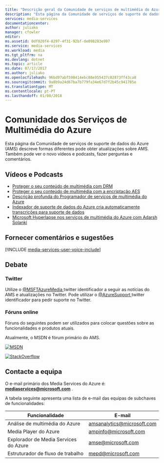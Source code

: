 ```yaml
---
title: "Descrição geral da Comunidade de serviços de multimédia do Azure | Microsoft Docs"
description: "Esta página da Comunidade de serviços de suporte de dados do Azure (AMS) descreve formas diferentes pode obter atualizações sobre AMS, veja vídeos novo e podcasts, fazer perguntas e comentários. "
services: media-services
documentationcenter: 
author: juliako
manager: cfowler
editor: 
ms.assetid: 0df020f4-8297-4f31-92bf-de098283e997
ms.service: media-services
ms.workload: media
ms.tgt_pltfrm: na
ms.devlang: dotnet
ms.topic: article
ms.date: 07/17/2017
ms.author: juliako
ms.openlocfilehash: 96bd97abf598414ebc88e955437c02873ff43ca8
ms.sourcegitcommit: 9a8b9a24d67ba7b779fa34e67d7f2b45c941785e
ms.translationtype: MT
ms.contentlocale: pt-PT
ms.lasthandoff: 01/08/2018
---
```

# <a name="azure-media-services-community"></a>Comunidade dos Serviços de Multimédia do Azure
Esta página da Comunidade de serviços de suporte de dados do Azure (AMS) descreve formas diferentes pode obter atualizações sobre AMS. Também pode ver o novo vídeos e podcasts, fazer perguntas e comentários.   

## <a name="videos-and-podcasts"></a>Vídeos e Podcasts

- [Proteger o seu conteúdo de multimédia com DRM](https://azure.microsoft.com/documentation/videos/azurefridayprotectingyourmediacontentdrm/) 
- [Proteger o seu conteúdo de multimédia com a encriptação AES](https://azure.microsoft.com/documentation/videos/azure-media-services-protecting-your-media-content-with-aes-encryption/) 
- [Descrição profunda do Programador de serviços de multimédia do Azure](https://azure.microsoft.com/documentation/videos/build-2015-azure-media-services-developer-deep-dive/) 
- [Indexador de suporte de dados do Azure cria automaticamente transcrições para suporte de dados](https://azure.microsoft.com/documentation/videos/azure-media-indexer-autoatically-creates-transcripts-for-your-media-with-adarsh-solanki/)  
- [Microsoft Hyperlapse nos serviços de multimédia do Azure com Adarsh Solanki](https://azure.microsoft.com/documentation/videos/microsoft-hyperlapse-in-azure-media-services-with-adarsh-solanki/) 

## <a name="provide-feedback-and-make-suggestions"></a>Fornecer comentários e sugestões
[!INCLUDE [media-services-user-voice-include](../../includes/media-services-user-voice-include.md)]

## <a name="discussion"></a>Debate
### <a name="twitter"></a>Twitter
Utilize o [ @MSFTAzureMedia ](https://twitter.com/MSFTAzureMedia) twitter identificador a seguir as notícias do AMS e atualizações no Twitter. Pode utilizar o [ @AzureSupport ](https://twitter.com/azuresupport) twitter identificador para pedir suporte no Twitter.  

### <a name="online-forums"></a>Fóruns online
Fóruns do seguintes podem ser utilizados para colocar questões sobre as funcionalidades e produtos atuais.

Atualmente, o MSDN é fórum primário do AMS.

[![MSDN](./media/media-services-community/msdn.png)](https://social.msdn.microsoft.com/forums/azure/home?forum=MediaServices) 

[![StackOverflow](./media/media-services-community/stack-overflow.png)](http://stackoverflow.com/questions/tagged/azure-media-services) 

## <a name="contact-the-team"></a>Contacte a equipa
O e-mail primário dos Media Services do Azure é:  **mediaservices@microsoft.com** .

A tabela seguinte apresenta uma lista de e-mail das equipas de subchaves de funcionalidades:

| Funcionalidade | E-mail |
| --- | --- |
| Análise de multimédia do Azure |amsanalytics@microsoft.com |
| Media Player do Azure |ampinfo@microsoft.com |
| Explorador de Media Services do Azure |amse@microsoft.com |
| Estruturador de fluxo de trabalho |mepd@microsoft.com |

